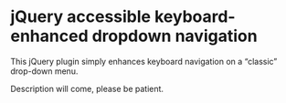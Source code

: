 # jQuery accessible keyboard-enhanced dropdown navigation
This jQuery plugin simply enhances keyboard navigation on a “classic” drop-down menu.

Description will come, please be patient.
